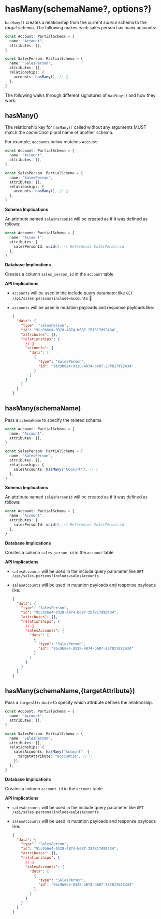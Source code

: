 # hasMany(schemaName?, options?)

`hasMany()` creates a relationship from the current _source_ schema to the _target_ schema. The following makes each sales person has many accounts:

```ts
const Account: PartialSchema = {
  name: "Account",
  attributes: {},
}

const SalesPerson: PartialSchema = {
  name: "SalesPerson",
  attributes: {},
  relationships: {
    accounts: hasMany(), // 👀
  },
}
```

The following walks through different signatures of `hasMany()` and how they work.

## hasMany()

The relationship key for `hasMany()` called without any arguments MUST match the _camelCase_ plural name of another schema.

For example, `accounts` below matches `Account`:

```ts
const Account: PartialSchema = {
  name: "Account",
  attributes: {},
}

const SalesPerson: PartialSchema = {
  name: "SalesPerson",
  attributes: {},
  relationships: {
    accounts: hasMany(), // 👀
  },
}
```

**Schema Implications**

An attribute named `salesPersonId` will be created as if it was defined as follows:

```ts
const Account: PartialSchema = {
  name: "Account",
  attributes: {
    salesPersonId: uuid(), // References SalesPerson.id
  },
}
```

**Database Implications**

Creates a column `sales_person_id` in the `account` table.

**API Implications**

- `accounts` will be used in the include query parameter like `GET /api/sales-persons?include=accounts` 🛑
- `accounts` will be used in mutation payloads and response payloads like:

  ```json
  {
    "data": {
      "type": "SalesPerson",
      "id": "9bc9b6e4-0328-4874-b687-25f817d92434",
      "attributes": {},
      "relationships": {
        // 👀
        "accounts": {
          "data": [
            {
              "type": "SalesPerson",
              "id": "9bc9b6e4-0328-4874-b687-25f817d92434"
            }
          ]
        }
      }
    }
  }
  ```

## hasMany(schemaName)

Pass a `schemaName` to specify the related schema.

```ts
const Account: PartialSchema = {
  name: "Account",
  attributes: {},
}

const SalesPerson: PartialSchema = {
  name: "SalesPerson",
  attributes: {},
  relationships: {
    salesAccounts: hasMany("Account"), // 👀
  },
}
```

**Schema Implications**

An attribute named `salesPersonId` will be created as if it was defined as follows:

```ts
const Account: PartialSchema = {
  name: "Account",
  attributes: {
    salesPersonId: uuid(), // References SalesPerson.id
  },
}
```

**Database Implications**

Creates a column `sales_person_id` in the `account` table.

**API Implications**

- `salesAccounts` will be used in the include query parameter like `GET /api/sales-persons?include=salesAccounts`
- `salesAccounts` will be used in mutation payloads and response payloads like:

  ```json
  {
    "data": {
      "type": "SalesPerson",
      "id": "9bc9b6e4-0328-4874-b687-25f817d92434",
      "attributes": {},
      "relationships": {
        // 👀
        "salesAccounts": {
          "data": [
            {
              "type": "SalesPerson",
              "id": "9bc9b6e4-0328-4874-b687-25f817d92434"
            }
          ]
        }
      }
    }
  }
  ```

## hasMany(schemaName,{targetAttribute})

Pass a `targetAttribute` to specify which attribute defines the relationship.

```ts
const Account: PartialSchema = {
  name: "Account",
  attributes: {},
}

const SalesPerson: PartialSchema = {
  name: "SalesPerson",
  attributes: {},
  relationships: {
    salesAccounts: hasMany("Account", {
      targetAttribute: "accountId", // 👀
    }),
  },
}
```

**Database Implications**

Creates a column `account_id` in the `account` table.

**API Implications**

- `salesAccounts` will be used in the include query parameter like `GET /api/sales-persons?include=salesAccounts`
- `salesAccounts` will be used in mutation payloads and response payloads like:

  ```json
  {
    "data": {
      "type": "SalesPerson",
      "id": "9bc9b6e4-0328-4874-b687-25f817d92434",
      "attributes": {},
      "relationships": {
        // 👀
        "salesAccounts": {
          "data": [
            {
              "type": "SalesPerson",
              "id": "9bc9b6e4-0328-4874-b687-25f817d92434"
            }
          ]
        }
      }
    }
  }
  ```
